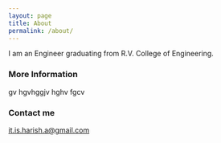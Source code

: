 ```yaml
---
layout: page
title: About
permalink: /about/
---
```


I am an Engineer graduating from R.V. College of Engineering.

### More Information

gv hgvhggjv hghv fgcv

### Contact me

[it.is.harish.a@gmail.com](mailto:it.is.harish.a@gmail.com)
